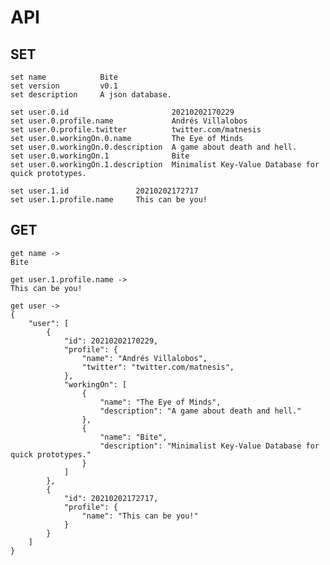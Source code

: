 # API

## SET

    set name			Bite
    set version 		v0.1
    set description 	A json database.

    set user.0.id 						20210202170229
    set user.0.profile.name 			Andrés Villalobos
    set user.0.profile.twitter 			twitter.com/matnesis
    set user.0.workingOn.0.name 		The Eye of Minds
    set user.0.workingOn.0.description 	A game about death and hell.
    set user.0.workingOn.1 				Bite
    set user.0.workingOn.1.description 	Minimalist Key-Value Database for quick prototypes.

    set user.1.id				20210202172717
    set user.1.profile.name		This can be you!

## GET

    get name ->
    Bite

    get user.1.profile.name ->
    This can be you!

    get user ->
    {
    	"user": [
    		{
    			"id": 20210202170229,
    			"profile": {
    				"name": "Andrés Villalobos",
    				"twitter": "twitter.com/matnesis",
    			},
    			"workingOn": [
    				{
    					"name": "The Eye of Minds",
    					"description": "A game about death and hell."
    				},
    				{
    					"name": "Bite",
    					"description": "Minimalist Key-Value Database for quick prototypes."
    				}
    			]
    		},
    		{
    			"id": 20210202172717,
    			"profile": {
    				"name": "This can be you!"
    			}
    		}
    	]
    }

